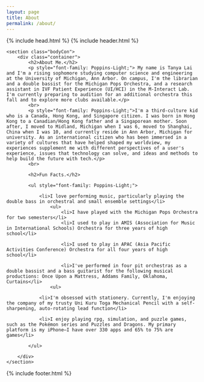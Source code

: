 ```yaml
---
layout: page
title: About
permalink: /about/
---
```

<head>
	<title>{{ site.author }} / {{ site.ab }}</title>
	<meta name="author" content="{{ site.author }}">
	<meta name="description" content="{{ page.content | strip_html | strip_newlines }}">
	<meta name="keywords" content="{{ page.meta.keywords }}">
	{% include head.html %}
</head>
<body>
	{% include header.html %}
  <main class="content">

	<section class="bodyCon">
		<div class="container">
			<h2>About Me.</h2>
			<p style="font-family: Poppins-Light;"> My name is Tanya Lai and I'm a rising sophomore studying computer science and engineering at the University of Michigan, Ann Arbor. On campus, I'm the librarian and a double bassist for the Michigan Pops Orchestra, and a research assistant in IVF Patient Experience (UI/HCI) in the M-Interact Lab. I'm currently preparing to audition for an additional orchestra this fall and to explore more clubs available.</p>
			<br>
			<p style="font-family: Poppins-Light;">I'm a third-culture kid who is a Canada, Hong Kong, and Singapore citizen. I was born in Hong Kong to a Canadian/Hong Kong father and a Singaporean mother. Soon after, I moved to Midland, Michigan when I was 6, moved to Shanghai, China when I was 10, and currently reside in Ann Arbor, Michigan for university. As an international citizen who has been immersed in a variety of cultures that have helped shaped my worldview, my experiences supplement me with different perspectives of a user's experience, issues that technology can solve, and ideas and methods to help build the future with tech.</p>
			<br>

			<h2>Fun Facts.</h2>

			<ul style="font-family: Poppins-Light;">

				<li>I love performing music, particularly playing the double bass in orchestral and small ensemble settings</li>
					<ul>
						<li>I have played with the Michigan Pops Orchestra for two semesters</li>
						<li>I used to play in AMIS (Association for Music in International Schools) Orchestra for three years of high school</li>

						<li>I used to play in APAC (Asia Pacific Activities Conference) Orchestra for all four years of high school</li>

						<li>I've performed in four pit orchestras as a double bassist and a bass guitarist for the following musical productions: Once Upon a Mattress, Addams Family, Oklahoma, Curtains</li>
					<ul>

				<li>I'm obsessed with stationery. Currently, I'm enjoying the company of my trusty Uni Kuru Toga Mechanical Pencil with a self-sharpening, auto-rotating lead function</li>

				<li>I enjoy playing rpg, simulation, and puzzle games, such as the Pokémon series and Puzzles and Dragons. My primary platform is my iPhone–I have over 330 apps and 65% to 75% are games</li>

			</ul>

		</div>
	</section>


  </main>
  {% include footer.html %}
</body>
